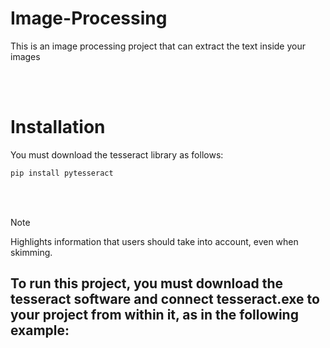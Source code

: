 # Image-Processing
This is an image processing project that can extract the text inside your images

<br>
<br>

# Installation  
You must download the tesseract library as follows:<br>

```Markdown
pip install pytesseract
```

<br>
<br>


> [!NOTE]
> Highlights information that users should take into account, even when skimming.

<h2>To run this project, you must download the tesseract software and connect tesseract.exe to your project from within it, as in the following example:</h2>
